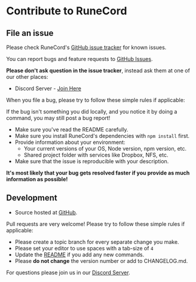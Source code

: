 Contribute to RuneCord
===================

File an issue
-------------

Please check RuneCord's [GitHub issue tracker](https://github.com/unlucky4ever/RuneCord/issues) for known issues.

You can report bugs and feature requests to [GitHub Issues](https://github.com/unlucky4ever/RuneCord/issues).

**Please don't ask question in the issue tracker**, instead ask them at one of our other places:

* Discord Server - [Join Here](https://discord.me/runecord)

When you file a bug, please try to follow these simple rules if applicable:

If the bug isn't something you did locally, and you notice it by doing a command, you may still post a bug report!

* Make sure you've read the README carefully.
* Make sure you install RuneCord's dependencies with `npm install` first.
* Provide information about your environment:
  * Your current versions of your OS, Node version, npm version, etc.
  * Shared project folder with services like Dropbox, NFS, etc.
* Make sure that the issue is reproducible with your description.

**It's most likely that your bug gets resolved faster if you provide as much information as possible!**

Development
-----------
* Source hosted at [GitHub](https://github.com/unlucky4ever/RuneCord).

Pull requests are very welcome! Please try to follow these simple rules if applicable:

* Please create a topic branch for every separate change you make.
* Please set your editor to use spaces with a tab-size of `4`
* Update the [README](https://github.com/unlucky4ever/RuneCord/blob/master/README.md) if you add any new commands.
* Please **do not change** the version number or add to CHANGELOG.md.

For questions please join us in our [Discord Server](https://discord.me/runecord).